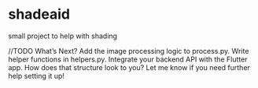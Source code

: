 # shadeaid
small project to help with shading 


//TODO
What’s Next?
Add the image processing logic to process.py.
Write helper functions in helpers.py.
Integrate your backend API with the Flutter app.
How does that structure look to you? Let me know if you need further help setting it up!